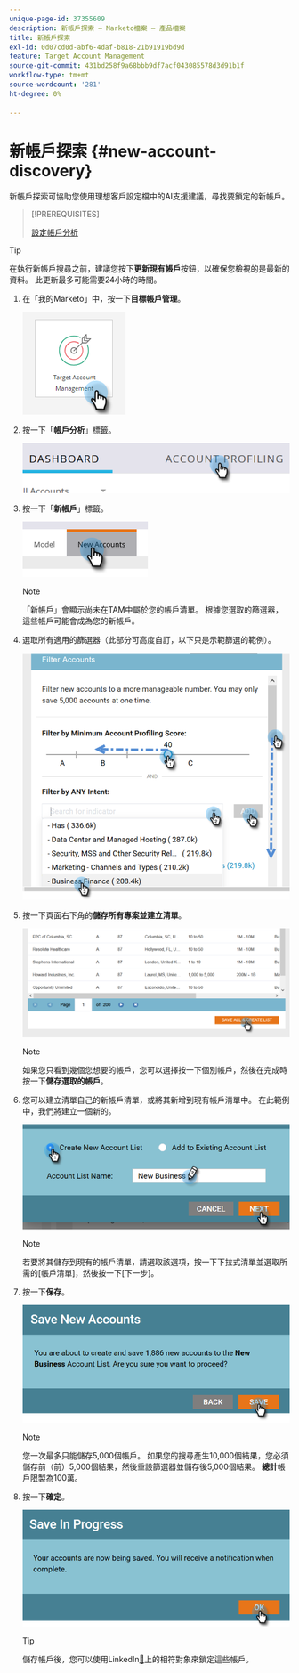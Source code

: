 ```yaml
---
unique-page-id: 37355609
description: 新帳戶探索 — Marketo檔案 — 產品檔案
title: 新帳戶探索
exl-id: 0d07cd0d-abf6-4daf-b818-21b91919bd9d
feature: Target Account Management
source-git-commit: 431bd258f9a68bbb9df7acf043085578d3d91b1f
workflow-type: tm+mt
source-wordcount: '281'
ht-degree: 0%

---
```


# 新帳戶探索 {#new-account-discovery}

新帳戶探索可協助您使用理想客戶設定檔中的AI支援建議，尋找要鎖定的新帳戶。

>[!PREREQUISITES]
>
>[設定帳戶分析](/help/marketo/product-docs/target-account-management/account-profiling/setting-up-account-profiling.md)

>[!TIP]
>
>在執行新帳戶搜尋之前，建議您按下&#x200B;**更新現有帳戶**&#x200B;按鈕，以確保您檢視的是最新的資料。 此更新最多可能需要24小時的時間。

1. 在「我的Marketo」中，按一下&#x200B;**目標帳戶管理**。

   ![](assets/new-account-discovery-1.png)

1. 按一下「**帳戶分析**」標籤。

   ![](assets/two-2.png)

1. 按一下「**新帳戶**」標籤。

   ![](assets/three-1.png)

   >[!NOTE]
   >
   >「新帳戶」會顯示尚未在TAM中屬於您的帳戶清單。 根據您選取的篩選器，這些帳戶可能會成為您的新帳戶。

1. 選取所有適用的篩選器（此部分可高度自訂，以下只是示範篩選的範例）。

   ![](assets/four-1.png)

1. 按一下頁面右下角的&#x200B;**儲存所有專案並建立清單**。

   ![](assets/five-1.png)

   >[!NOTE]
   >
   >如果您只看到幾個您想要的帳戶，您可以選擇按一下個別帳戶，然後在完成時按一下&#x200B;**儲存選取的帳戶**。

1. 您可以建立清單自己的新帳戶清單，或將其新增到現有帳戶清單中。 在此範例中，我們將建立一個新的。

   ![](assets/six-1.png)

   >[!NOTE]
   >
   >若要將其儲存到現有的帳戶清單，請選取該選項，按一下下拉式清單並選取所需的[帳戶清單]，然後按一下[下一步]&#x200B;**&#x200B;**。

1. 按一下&#x200B;**保存**。

   ![](assets/seven-1.png)

   >[!NOTE]
   >
   >您一次最多只能儲存5,000個帳戶。 如果您的搜尋產生10,000個結果，您必須儲存前（前）5,000個結果，然後重設篩選器並儲存後5,000個結果。 **總計**&#x200B;帳戶限製為100萬。

1. 按一下&#x200B;**確定**。

   ![](assets/eight.png)

   >[!TIP]
   >
   >儲存帳戶後，您可以使用LinkedIn[&#128279;](/help/marketo/product-docs/target-account-management/target/create-an-account-matched-audience-on-linkedin.md)上的相符對象來鎖定這些帳戶。
